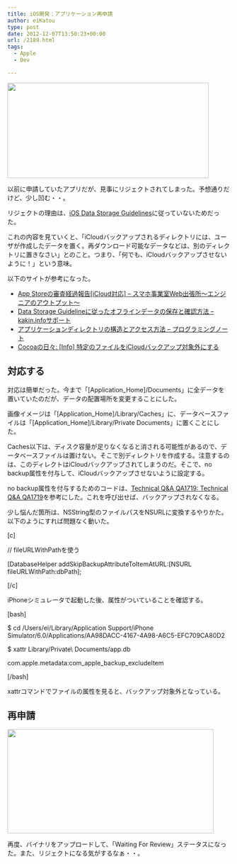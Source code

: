 ```yaml
---
title: iOS開発：アプリケーション再申請
author: eiKatou
type: post
date: 2012-12-07T13:50:23+00:00
url: /2189.html
tags:
  - Apple
  - Dev

---
```

[<img src="http://eikatou.net/blog/wp-content/uploads/2012/12/201207a.png" alt="" title="201207a" width="455" height="215" class="alignnone size-full wp-image-2191" srcset="/uploads/2012/12/201207a.png 455w, /uploads/2012/12/201207a-300x141.png 300w" sizes="(max-width: 455px) 100vw, 455px" />][1]
  
以前に申請していたアプリだが、見事にリジェクトされてしまった。予想通りだけど、少し凹む・・。

リジェクトの理由は、[iOS Data Storage Guidelines][2]に従っていないためだった。
  
これの内容を見ていくと、「iCloudバックアップされるディレクトリには、ユーザが作成したデータを置く。再ダウンロード可能なデータなどは、別のディレクトリに置きなさい」とのこと。つまり、「何でも、iCloudバックアップさせないように！」という意味。

以下のサイトが参考になった。

  * [App Storeの審査経過報告[iCloud対応] &#8211; スマホ事業室Web出張所～エンジニアのアウトプット～][3]
  * [Data Storage Guidelineに従ったオフラインデータの保存と確認方法 &#8211; kakin.infoサポート][4]
  * [アプリケーションディレクトリの構造とアクセス方法 &#8211; プログラミングノート][5]
  * [Cocoaの日々: [Info] 特定のファイルをiCloudバックアップ対象外にする][6]

## 対応する

対応は簡単だった。今まで「[Application_Home]/Documents」に全データを置いていたのだが、データの配置場所を変更することにした。

画像イメージは「[Application\_Home]/Library/Caches」に、データベースファイルは「[Application\_Home]/Library/Private Documents」に置くことにした。

Caches以下は、ディスク容量が足りなくなると消される可能性があるので、データベースファイルは置けない。そこで別ディレクトリを作成する。注意するのは、このディレクトはiCloudバックアップされてしまうのだ。そこで、no backup属性を付与して、iCloudバックアップさせないように設定する。

no backup属性を付与するためのコードは、[Technical Q&A QA1719: Technical Q&A QA1719][7]を参考にした。これを呼び出せば、バックアップされなくなる。

少し悩んだ箇所は、NSString型のファイルパスをNSURLに変換するやりかた。以下のようにすれば問題なく動いた。
  
[c]
  
// fileURLWithPathを使う
  
[DatabaseHelper addSkipBackupAttributeToItemAtURL:[NSURL fileURLWithPath:dbPath];
  
[/c] 

iPhoneシミュレータで起動した後、属性がついていることを確認する。
  
[bash]
  
$ cd /Users/ei/Library/Application Support/iPhone Simulator/6.0/Applications/AA98DACC-4167-4A98-A6C5-EFC709CA80D2
  
$ xattr Library/Private\ Documents/app.db
  
com.apple.metadata:com\_apple\_backup_excludeItem
  
[/bash]
  
xattrコマンドでファイルの属性を見ると、バックアップ対象外となっている。 

## 再申請

[<img src="http://eikatou.net/blog/wp-content/uploads/2012/11/121125-0011.png" alt="" title="121125-0011" width="466" height="235" class="alignnone size-full wp-image-2110" srcset="/uploads/2012/11/121125-0011.png 466w, /uploads/2012/11/121125-0011-300x151.png 300w" sizes="(max-width: 466px) 100vw, 466px" />][8]
  
再度、バイナリをアップロードして、「Waiting For Review」ステータスになった。また、リジェクトになる気がするなぁ・・。

 [1]: http://eikatou.net/blog/wp-content/uploads/2012/12/201207a.png
 [2]: https://developer.apple.com/icloud/documentation/data-storage/
 [3]: http://d.hatena.ne.jp/sppsolcojp/20120323/1332493306
 [4]: http://support.kakin.info/ios-technical-info/data-storage-guidelineni-congttaofuraindetano-deng-luto-que-ren-fang-fa
 [5]: http://d.hatena.ne.jp/ntaku/20110104/1294146555
 [6]: http://cocoadays.blogspot.jp/2011/11/info-icloud.html
 [7]: https://developer.apple.com/library/ios/#qa/qa1719/_index.html
 [8]: http://eikatou.net/blog/wp-content/uploads/2012/11/121125-0011.png
